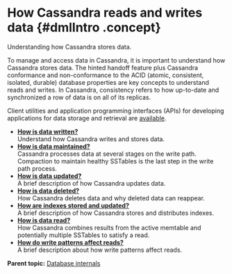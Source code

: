 # How Cassandra reads and writes data {#dmlIntro .concept}

Understanding how Cassandra stores data.

To manage and access data in Cassandra, it is important to understand how Cassandra stores data. The hinted handoff feature plus Cassandra conformance and non-conformance to the ACID \(atomic, consistent, isolated, durable\) database properties are key concepts to understand reads and writes. In Cassandra, consistency refers to how up-to-date and synchronized a row of data is on all of its replicas.

Client utilities and application programming interfaces \(APIs\) for developing applications for data storage and retrieval are [available](/en/developer/driver-matrix/doc/common/driverMatrix.html).

-   **[How is data written?](../../cassandra/dml/dmlHowDataWritten.md)**  
Understand how Cassandra writes and stores data.
-   **[How is data maintained?](../../cassandra/dml/dmlHowDataMaintain.md)**  
Cassandra processes data at several stages on the write path. Compaction to maintain healthy SSTables is the last step in the write path process.
-   **[How is data updated?](../../cassandra/dml/dmlWriteUpdate.md)**  
A brief description of how Cassandra updates data.
-   **[How is data deleted?](../../cassandra/dml/dmlAboutDeletes.md)**  
How Cassandra deletes data and why deleted data can reappear.
-   **[How are indexes stored and updated?](../../cassandra/dml/dmlIndexInternals.md)**  
A brief description of how Cassandra stores and distributes indexes.
-   **[How is data read?](../../cassandra/dml/dmlAboutReads.md)**  
How Cassandra combines results from the active memtable and potentially multiple SSTables to satisfy a read.
-   **[How do write patterns affect reads?](../../cassandra/dml/dmlWritePatterns.md)**  
A brief description about how write patterns affect reads.

**Parent topic:** [Database internals](../../cassandra/dml/dmlDatabaseInternalsTOC.md)

